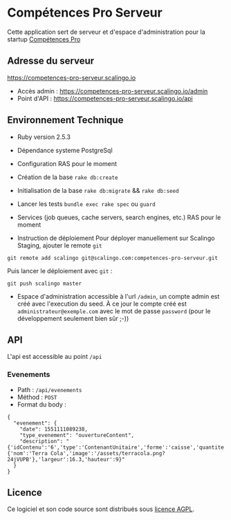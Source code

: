 # Compétences Pro Serveur

Cette application sert de serveur et d'espace d'administration pour la startup [Compétences Pro](https://github.com/betagouv/competences-pro)

## Adresse du serveur
https://competences-pro-serveur.scalingo.io

* Accès admin : https://competences-pro-serveur.scalingo.io/admin
* Point d'API : https://competences-pro-serveur.scalingo.io/api

## Environnement Technique

* Ruby version
2.5.3

* Dépendance systeme
PostgreSql

* Configuration
RAS pour le moment

* Création de la base
`rake db:create`

* Initialisation de la base
`rake db:migrate` && `rake db:seed`

* Lancer les tests
`bundle exec rake spec` ou `guard`

* Services (job queues, cache servers, search engines, etc.)
RAS pour le moment

* Instruction de déploiement
Pour déployer manuellement sur Scalingo Staging, ajouter le remote `git`

```
git remote add scalingo git@scalingo.com:competences-pro-serveur.git
```

Puis lancer le déploiement avec `git` :

```
git push scalingo master
```


* Espace d'administration
accessible à l'url `/admin`, un compte admin est créé avec l'execution du seed. À ce jour le compte créé est `administrateur@exemple.com` avec le mot de passe `password` (pour le développement seulement bien sûr ;-))

## API

L'api est accessible au point `/api`

### Evenements

* Path : `/api/evenements`
* Méthod : `POST`
* Format du body :
```
{
  "evenement": {
    "date": 1551111089238,
    "type_evenement": "ouvertureContent",
    "description": "{'idContenu':'6','type':'ContenantUnitaire','forme':'caisse','quantite':1,'couleur':'gris','posX':52.4,'posY':25.9,'contenu':{'nom':'Terra Cola','image':'/assets/terracola.png?24jVUPB'},'largeur':16.3,'hauteur':9}"
  }
}
```

## Licence

Ce logiciel et son code source sont distribués sous [licence AGPL](https://www.gnu.org/licenses/why-affero-gpl.fr.html).
